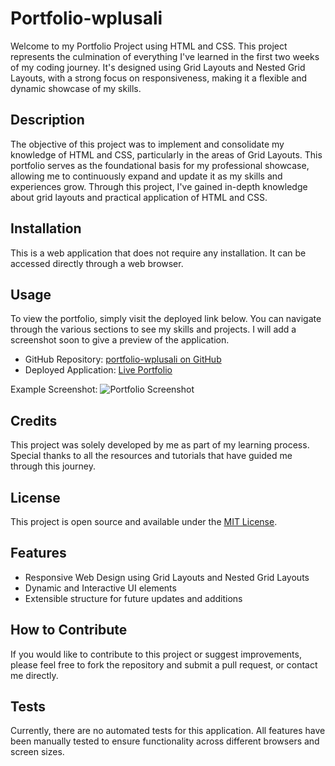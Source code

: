 # Portfolio-wplusali

Welcome to my Portfolio Project using HTML and CSS. This project represents the culmination of everything I've learned in the first two weeks of my coding journey. It's designed using Grid Layouts and Nested Grid Layouts, with a strong focus on responsiveness, making it a flexible and dynamic showcase of my skills.

## Description

The objective of this project was to implement and consolidate my knowledge of HTML and CSS, particularly in the areas of Grid Layouts. This portfolio serves as the foundational basis for my professional showcase, allowing me to continuously expand and update it as my skills and experiences grow. Through this project, I've gained in-depth knowledge about grid layouts and practical application of HTML and CSS.

## Installation

This is a web application that does not require any installation. It can be accessed directly through a web browser.

## Usage 

To view the portfolio, simply visit the deployed link below. You can navigate through the various sections to see my skills and projects. I will add a screenshot soon to give a preview of the application.

- GitHub Repository: [portfolio-wplusali on GitHub](https://github.com/wplusali/portfolio-wplusali)
- Deployed Application: [Live Portfolio](https://wplusali.github.io/portfolio-wplusali/)

Example Screenshot:
![Portfolio Screenshot](./assets/images/screenshot.png?raw=true "Portfolio Preview")

## Credits

This project was solely developed by me as part of my learning process. Special thanks to all the resources and tutorials that have guided me through this journey.

## License

This project is open source and available under the [MIT License](LICENSE.txt).

## Features 

- Responsive Web Design using Grid Layouts and Nested Grid Layouts
- Dynamic and Interactive UI elements
- Extensible structure for future updates and additions

## How to Contribute

If you would like to contribute to this project or suggest improvements, please feel free to fork the repository and submit a pull request, or contact me directly.

## Tests

Currently, there are no automated tests for this application. All features have been manually tested to ensure functionality across different browsers and screen sizes.

